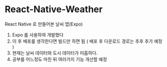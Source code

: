 # React-Native-Weather
React Native 로 만들어본 날씨 앱(Expo)

1. Expo 를 사용하여 개발했다
2. 이 후 배포를 생각한다면 빌드만 하면 됨 ( 배포 후 다운로드 경로는 추후 추가 예정 )
3. 현재는 날씨 데이터와 도시 데이터가 미흡하다.
4. 공부를 어느정도 마친 뒤 여러가지 기능 개선할 예정
